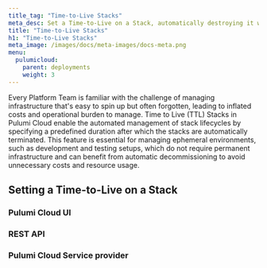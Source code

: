 ```yaml
---
title_tag: "Time-to-Live Stacks"
meta_desc: Set a Time-to-Live on a Stack, automatically destroying it when the one time schedule is set for.
title: "Time-to-Live Stacks"
h1: "Time-to-Live Stacks"
meta_image: /images/docs/meta-images/docs-meta.png
menu:
  pulumicloud:
    parent: deployments
    weight: 3
---
```


Every Platform Team is familiar with the challenge of managing infrastructure that's easy to spin up but often forgotten, leading to inflated costs and operational burden to manage. Time to Live (TTL) Stacks in Pulumi Cloud enable the automated management of stack lifecycles by specifying a predefined duration after which the stacks are automatically terminated. This feature is essential for managing ephemeral environments, such as development and testing setups, which do not require permanent infrastructure and can benefit from automatic decommissioning to avoid unnecessary costs and resource usage.

## Setting a Time-to-Live on a Stack

### Pulumi Cloud UI

### REST API

### Pulumi Cloud Service provider
